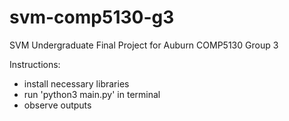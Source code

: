 # svm-comp5130-g3
SVM Undergraduate Final Project for Auburn COMP5130 Group 3

Instructions:
  - install necessary libraries
  - run 'python3 main.py' in terminal
  - observe outputs
